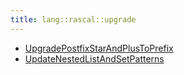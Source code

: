 ```yaml
---
title: lang::rascal::upgrade
---
```



   * [UpgradePostfixStarAndPlusToPrefix](../../../../Library/lang/rascal/upgrade/UpgradePostfixStarAndPlusToPrefix.md)
   * [UpdateNestedListAndSetPatterns](../../../../Library/lang/rascal/upgrade/UpdateNestedListAndSetPatterns.md)